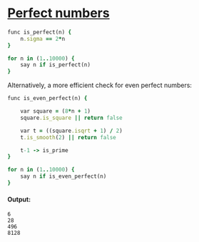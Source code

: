 [1]: https://rosettacode.org/wiki/Perfect_numbers

# [Perfect numbers][1]

```ruby
func is_perfect(n) {
    n.sigma == 2*n
}

for n in (1..10000) {
    say n if is_perfect(n)
}
```

Alternatively, a more efficient check for even perfect numbers:

```ruby
func is_even_perfect(n) {

    var square = (8*n + 1)
    square.is_square || return false

    var t = ((square.isqrt + 1) / 2)
    t.is_smooth(2) || return false

    t-1 -> is_prime
}

for n in (1..10000) {
    say n if is_even_perfect(n)
}
```

#### Output:
```
6
28
496
8128
```
